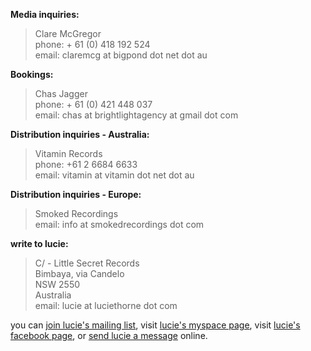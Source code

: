 **Media inquiries:**

> Clare McGregor  
> phone: + 61 (0) 418 192 524  
> email: claremcg at bigpond dot net dot au    

**Bookings:**

> Chas Jagger  
> phone: + 61 (0) 421 448 037  
> email: chas at brightlightagency at gmail dot com  

**Distribution inquiries - Australia:**  

> Vitamin Records    
> phone: +61 2 6684 6633  
> email: vitamin at vitamin dot net dot au

**Distribution inquiries - Europe:**

> Smoked Recordings  
> email: info at smokedrecordings dot com  

  [12]: mailto:vitamin@vitamin.net.au

**write to lucie:**

> C/ - Little Secret Records  
> Bimbaya, via Candelo  
> NSW 2550  
> Australia  
> email: lucie at luciethorne dot com  

  [8]: mailto:lucie@luciethorne.com

you can [join lucie's mailing list][9], visit [lucie's myspace page][10], 
visit [lucie's facebook page][23], or [send lucie a message][11] online.

  [9]: ?p=forms/mailing-list
  [10]: http://www.myspace.com/luciethornemusic
  [11]: ?p=forms/send-message
  [22]: http://www.abc.net.au/triplej/homeandhosed/blog/s2551581.htm
  [23]: http://www.facebook.com/lucie.thorne#!/lucie.thorne

